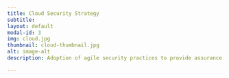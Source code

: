 ```yaml
---
title: Cloud Security Strategy
subtitle:
layout: default
modal-id: 3
img: cloud.jpg
thumbnail: cloud-thumbnail.jpg
alt: image-alt
description: Adoption of agile security practices to provide assurance to compliance and client environments.  Effective planning is all the more important when adopting a hybrid approach.

---
```

